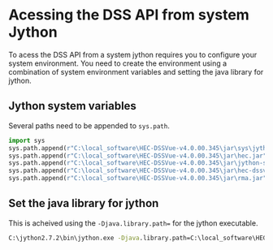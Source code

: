 # Acessing the DSS API from system Jython
To acess the DSS API from a system jython requires you to configure your system environment. You need to create the environment using a combination of system environment variables and setting the java library for jython.

## Jython system variables
Several paths need to be appended to `sys.path`.

```python
import sys
sys.path.append(r"C:\local_software\HEC-DSSVue-v4.0.00.345\jar\sys\jythonUtils.jar")
sys.path.append(r"C:\local_software\HEC-DSSVue-v4.0.00.345\jar\hec.jar")
sys.path.append(r"C:\local_software\HEC-DSSVue-v4.0.00.345\jar\jython-standalone-2.7.0.jar")
sys.path.append(r"C:\local_software\HEC-DSSVue-v4.0.00.345\jar\hec-dssvue-dev.jar")
sys.path.append(r"C:\local_software\HEC-DSSVue-v4.0.00.345\jar\rma.jar")
```
## Set the java library for jython
This is acheived using the `-Djava.library.path=` for the jython executable.

```cmd
C:\jython2.7.2\bin\jython.exe -Djava.library.path=C:\local_software\HEC-DSSVue-v4.0.00.345\lib
```
